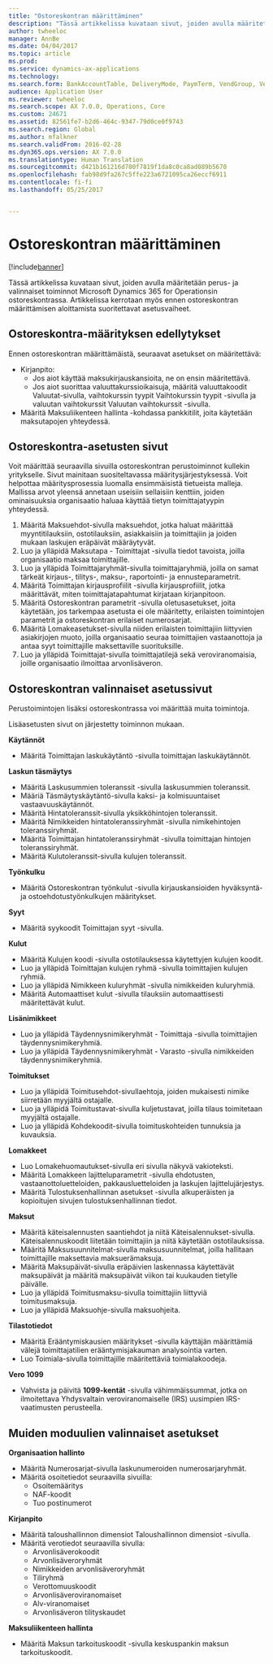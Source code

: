 ```yaml
---
title: "Ostoreskontran määrittäminen"
description: "Tässä artikkelissa kuvataan sivut, joiden avulla määritetään perus- ja valinnaiset toiminnot Microsoft Dynamics 365 for Operationsin ostoreskontrassa. Artikkelissa kerrotaan myös ennen ostoreskontran määrittämisen aloittamista suoritettavat asetusvaiheet."
author: twheeloc
manager: AnnBe
ms.date: 04/04/2017
ms.topic: article
ms.prod: 
ms.service: dynamics-ax-applications
ms.technology: 
ms.search.form: BankAccountTable, DeliveryMode, PaymTerm, VendGroup, VendParameters, VendPaymMode, VendTable
audience: Application User
ms.reviewer: twheeloc
ms.search.scope: AX 7.0.0, Operations, Core
ms.custom: 24671
ms.assetid: 82561fe7-b2d6-464c-9347-79d0ce0f9743
ms.search.region: Global
ms.author: mfalkner
ms.search.validFrom: 2016-02-28
ms.dyn365.ops.version: AX 7.0.0
ms.translationtype: Human Translation
ms.sourcegitcommit: d421b161216d700f7819f1da8c0ca8ad089b5670
ms.openlocfilehash: fab98d9fa267c5ffe223a6721095ca26eccf6911
ms.contentlocale: fi-fi
ms.lasthandoff: 05/25/2017


---
```


# <a name="configure-accounts-payable"></a>Ostoreskontran määrittäminen

[!include[banner](../includes/banner.md)]


Tässä artikkelissa kuvataan sivut, joiden avulla määritetään perus- ja valinnaiset toiminnot Microsoft Dynamics 365 for Operationsin ostoreskontrassa. Artikkelissa kerrotaan myös ennen ostoreskontran määrittämisen aloittamista suoritettavat asetusvaiheet.

<a name="prerequisites-for-accounts-payable-setup"></a>Ostoreskontra-määrityksen edellytykset
----------------------------------------

Ennen ostoreskontran määrittämäistä, seuraavat asetukset on määritettävä:

-   Kirjanpito:
    -   Jos aiot käyttää maksukirjauskansioita, ne on ensin määritettävä.
    -   Jos aiot suorittaa valuuttakurssioikaisuja, määritä valuuttakoodit Valuutat-sivulla, vaihtokurssin tyypit Vaihtokurssin tyypit -sivulla ja valuutan vaihtokurssit Valuutan vaihtokurssit -sivulla.
-   Määritä Maksuliikenteen hallinta -kohdassa pankkitilit, joita käytetään maksutapojen yhteydessä.

## <a name="setup-pages-for-accounts-payable"></a>Ostoreskontra-asetusten sivut

Voit määrittää seuraavilla sivuilla ostoreskontran perustoiminnot kullekin yritykselle. Sivut mainitaan suositeltavassa määritysjärjestyksessä. Voit helpottaa määritysprosessia luomalla ensimmäisistä tietueista malleja. Mallissa arvot yleensä annetaan useisiin sellaisiin kenttiin, joiden ominaisuuksia organisaatio haluaa käyttää tietyn toimittajatyypin yhteydessä.
1.  Määritä Maksuehdot-sivulla maksuehdot, jotka haluat määrittää myyntitilauksiin, ostotilauksiin, asiakkaisiin ja toimittajiin ja joiden mukaan laskujen eräpäivät määräytyvät.
2.  Luo ja ylläpidä Maksutapa - Toimittajat -sivulla tiedot tavoista, joilla organisaatio maksaa toimittajille.
3.  Luo ja ylläpidä Toimittajaryhmät-sivulla toimittajaryhmiä, joilla on samat tärkeät kirjaus-, tilitys-, maksu-, raportointi- ja ennusteparametrit.
4.  Määritä Toimittajan kirjausprofiilit -sivulla kirjausprofiilit, jotka määrittävät, miten toimittajatapahtumat kirjataan kirjanpitoon.
5.  Määritä Ostoreskontran parametrit -sivulla oletusasetukset, joita käytetään, jos tarkempaa asetusta ei ole määritetty, erilaisten toimintojen parametrit ja ostoreskontran erilaiset numerosarjat.
6.  Määritä Lomakeasetukset-sivulla niiden erilaisten toimittajiin liittyvien asiakirjojen muoto, joilla organisaatio seuraa toimittajien vastaanottoja ja antaa syyt toimittajille maksettaville suorituksille.
7.  Luo ja ylläpidä Toimittajat-sivulla toimittajatilejä sekä veroviranomaisia, joille organisaatio ilmoittaa arvonlisäveron.

## <a name="optional-setup-pages-for-accounts-payable"></a>Ostoreskontran valinnaiset asetussivut
Perustoimintojen lisäksi ostoreskontrassa voi määrittää muita toimintoja.

Lisäasetusten sivut on järjestetty toiminnon mukaan.

**Käytännöt**
-   Määritä Toimittajan laskukäytäntö -sivulla toimittajan laskukäytännöt.

**Laskun täsmäytys**

-   Määritä Laskusummien toleranssit -sivulla laskusummien toleranssit.
-   Määriä Täsmäytyskäytäntö-sivulla kaksi- ja kolmisuuntaiset vastaavuuskäytännöt.
-   Määritä Hintatoleranssit-sivulla yksikköhintojen toleranssit.
-   Määritä Nimikkeiden hintatoleranssiryhmät -sivulla nimikehintojen toleranssiryhmät.
-   Määritä Toimittajan hintatoleranssiryhmät -sivulla toimittajan hintojen toleranssiryhmät.
-   Määritä Kulutoleranssit-sivulla kulujen toleranssit.

**Työnkulku**

-   Määritä Ostoreskontran työnkulut -sivulla kirjauskansioiden hyväksyntä- ja ostoehdotustyönkulkujen määritykset.

**Syyt**

-   Määritä syykoodit Toimittajan syyt -sivulla.

**Kulut**

-   Määritä Kulujen koodi -sivulla ostotilauksessa käytettyjen kulujen koodit.
-   Luo ja ylläpidä Toimittajan kulujen ryhmä -sivulla toimittajien kulujen ryhmiä.
-   Luo ja ylläpidä Nimikkeen kuluryhmät -sivulla nimikkeiden kuluryhmiä.
-   Määritä Automaattiset kulut -sivulla tilauksiin automaattisesti määritettävät kulut.

**Lisänimikkeet**

-   Luo ja ylläpidä Täydennysnimikeryhmät - Toimittaja -sivulla toimittajien täydennysnimikeryhmiä.
-   Luo ja ylläpidä Täydennysnimikeryhmät - Varasto -sivulla nimikkeiden täydennysnimikeryhmiä.

**Toimitukset**

-   Luo ja ylläpidä Toimitusehdot-sivullaehtoja, joiden mukaisesti nimike siirretään myyjältä ostajalle.
-   Luo ja ylläpidä Toimitustavat-sivulla kuljetustavat, joilla tilaus toimitetaan myyjältä ostajalle.
-   Luo ja ylläpidä Kohdekoodit-sivulla toimituskohteiden tunnuksia ja kuvauksia.

**Lomakkeet**

-   Luo Lomakehuomautukset-sivulla eri sivulla näkyvä vakioteksti.
-   Määritä Lomakkeen lajitteluparametrit -sivulla ehdotusten, vastaanottoluetteloiden, pakkausluetteloiden ja laskujen lajittelujärjestys.
-   Määritä Tulostuksenhallinnan asetukset -sivulla alkuperäisten ja kopioitujen sivujen tulostuksenhallinnan tiedot.

**Maksut**

-   Määritä käteisalennusten saantiehdot ja niitä Käteisalennukset-sivulla. Käteisalennuskoodit liitetään toimittajiin ja niitä käytetään ostotilauksissa.
-   Määritä Maksusuunnitelmat-sivulla maksusuunnitelmat, joilla hallitaan toimittajille maksettavia maksuerämaksuja.
-   Määritä Maksupäivät-sivulla eräpäivien laskennassa käytettävät maksupäivät ja määritä maksupäivät viikon tai kuukauden tietylle päivälle.
-   Luo ja ylläpidä Toimitusmaksu-sivulla toimittajiin liittyviä toimitusmaksuja.
-   Luo ja ylläpidä Maksuohje-sivulla maksuohjeita.

**Tilastotiedot**

-   Määritä Erääntymiskausien määritykset -sivulla käyttäjän määrittämiä välejä toimittajatilien erääntymisjakauman analysointia varten.
-   Luo Toimiala-sivulla toimittajille määritettäviä toimialakoodeja.

**Vero 1099**

-   Vahvista ja päivitä **1099-kentät** -sivulla vähimmäissummat, jotka on ilmoitettava Yhdysvaltain veroviranomaiselle (IRS) uusimpien IRS-vaatimusten perusteella.

## <a name="optional-setup-for-other-modules"></a>**Muiden moduulien valinnaiset asetukset**
**Organisaation hallinto**

-   Määritä Numerosarjat-sivulla laskunumeroiden numerosarjaryhmät.
-   Määritä osoitetiedot seuraavilla sivuilla:
    -   Osoitemääritys
    -   NAF-koodit
    -   Tuo postinumerot

**Kirjanpito**

-   Määritä taloushallinnon dimensiot Taloushallinnon dimensiot -sivulla.
-   Määritä verotiedot seuraavilla sivulla:
    -   Arvonlisäverokoodit
    -   Arvonlisäveroryhmät
    -   Nimikkeiden arvonlisäveroryhmät
    -   Tiliryhmä
    -   Verottomuuskoodit
    -   Arvonlisäveroviranomaiset
    -   Alv-viranomaiset
    -   Arvonlisäveron tilityskaudet

**Maksuliikenteen hallinta**

-   Määritä Maksun tarkoituskoodit -sivulla keskuspankin maksun tarkoituskoodit.






